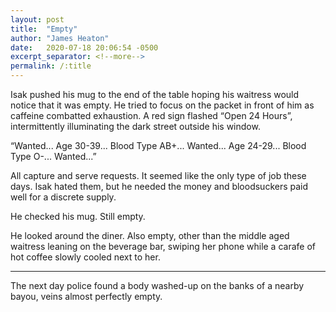 ```yaml
---
layout: post
title:  "Empty"
author: "James Heaton"
date:   2020-07-18 20:06:54 -0500
excerpt_separator: <!--more-->
permalink: /:title
---
```

Isak pushed his mug to the end of the table hoping his waitress would notice that it was empty. He tried to focus on the packet in front of him as caffeine combatted exhaustion. A red sign flashed “Open 24 Hours”, intermittently illuminating the dark street outside his window.<!--more-->

“Wanted... Age 30-39... Blood Type AB+... Wanted... Age 24-29... Blood Type O-... Wanted...”

All capture and serve requests. It seemed like the only type of job these days. Isak hated them, but he needed the money and bloodsuckers paid well for a discrete supply.

He checked his mug. Still empty.

He looked around the diner. Also empty, other than the middle aged waitress leaning on the beverage bar, swiping her phone while a carafe of hot coffee slowly cooled next to her.

***

The next day police found a body washed-up on the banks of a nearby bayou, veins almost perfectly empty.


